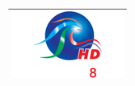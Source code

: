 | ![](https://raw.githubusercontent.com/RevGear/logo/master/Countries/BB/CBCT-V8.png)  | 
|:---:| 	
